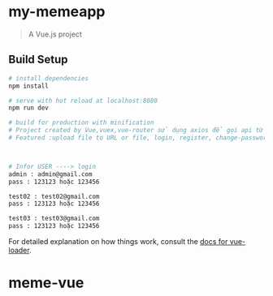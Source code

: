 # my-memeapp

> A Vue.js project

## Build Setup

``` bash
# install dependencies
npm install

# serve with hot reload at localhost:8080
npm run dev

# build for production with minification
# Project created by Vue,vuex,vue-router sử dụng axios để gọi api từ phía backend và một số plugin: comments, masonry, loader, ....
# Featured :upload file to URL or file, login, register, change-password,authentication,..



# Infor USER ----> login
admin : admin@gmail.com
pass : 123123 hoặc 123456

test02 : test02@gmail.com
pass : 123123 hoặc 123456

test03 : test03@gmail.com
pass : 123123 hoặc 123456
```

For detailed explanation on how things work, consult the [docs for vue-loader](http://vuejs.github.io/vue-loader).
# meme-vue
